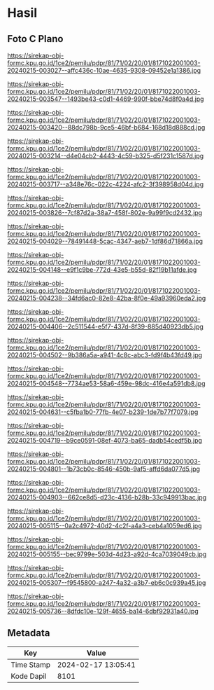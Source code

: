 # Hasil

## Foto C Plano

https://sirekap-obj-formc.kpu.go.id/1ce2/pemilu/pdpr/81/71/02/20/01/8171022001003-20240215-003027--affc436c-10ae-4635-9308-09452e1a1386.jpg

https://sirekap-obj-formc.kpu.go.id/1ce2/pemilu/pdpr/81/71/02/20/01/8171022001003-20240215-003547--1493be43-c0d1-4469-990f-bbe74d8f0a4d.jpg

https://sirekap-obj-formc.kpu.go.id/1ce2/pemilu/pdpr/81/71/02/20/01/8171022001003-20240215-003420--88dc798b-9ce5-46bf-b684-168d18d888cd.jpg

https://sirekap-obj-formc.kpu.go.id/1ce2/pemilu/pdpr/81/71/02/20/01/8171022001003-20240215-003214--d4e04cb2-4443-4c59-b325-d5f231c1587d.jpg

https://sirekap-obj-formc.kpu.go.id/1ce2/pemilu/pdpr/81/71/02/20/01/8171022001003-20240215-003717--a348e76c-022c-4224-afc2-3f398958d04d.jpg

https://sirekap-obj-formc.kpu.go.id/1ce2/pemilu/pdpr/81/71/02/20/01/8171022001003-20240215-003826--7cf87d2a-38a7-458f-802e-9a99f9cd2432.jpg

https://sirekap-obj-formc.kpu.go.id/1ce2/pemilu/pdpr/81/71/02/20/01/8171022001003-20240215-004029--78491448-5cac-4347-aeb7-1df86d71866a.jpg

https://sirekap-obj-formc.kpu.go.id/1ce2/pemilu/pdpr/81/71/02/20/01/8171022001003-20240215-004148--e9f1c9be-772d-43e5-b55d-82f19b11afde.jpg

https://sirekap-obj-formc.kpu.go.id/1ce2/pemilu/pdpr/81/71/02/20/01/8171022001003-20240215-004238--34fd6ac0-82e8-42ba-8f0e-49a93960eda2.jpg

https://sirekap-obj-formc.kpu.go.id/1ce2/pemilu/pdpr/81/71/02/20/01/8171022001003-20240215-004406--2c511544-e5f7-437d-8f39-885d40923db5.jpg

https://sirekap-obj-formc.kpu.go.id/1ce2/pemilu/pdpr/81/71/02/20/01/8171022001003-20240215-004502--9b386a5a-a941-4c8c-abc3-fd9f4b43fd49.jpg

https://sirekap-obj-formc.kpu.go.id/1ce2/pemilu/pdpr/81/71/02/20/01/8171022001003-20240215-004548--7734ae53-58a6-459e-98dc-416e4a591db8.jpg

https://sirekap-obj-formc.kpu.go.id/1ce2/pemilu/pdpr/81/71/02/20/01/8171022001003-20240215-004631--c5fba1b0-77fb-4e07-b239-1de7b77f7079.jpg

https://sirekap-obj-formc.kpu.go.id/1ce2/pemilu/pdpr/81/71/02/20/01/8171022001003-20240215-004719--b9ce0591-08ef-4073-ba65-dadb54cedf5b.jpg

https://sirekap-obj-formc.kpu.go.id/1ce2/pemilu/pdpr/81/71/02/20/01/8171022001003-20240215-004801--1b73cb0c-8546-450b-9af5-affd6da077d5.jpg

https://sirekap-obj-formc.kpu.go.id/1ce2/pemilu/pdpr/81/71/02/20/01/8171022001003-20240215-004903--662ce8d5-d23c-4136-b28b-33c949913bac.jpg

https://sirekap-obj-formc.kpu.go.id/1ce2/pemilu/pdpr/81/71/02/20/01/8171022001003-20240215-005115--0a2c4972-40d2-4c2f-a4a3-ceb4a1059ed6.jpg

https://sirekap-obj-formc.kpu.go.id/1ce2/pemilu/pdpr/81/71/02/20/01/8171022001003-20240215-005155--bec9799e-503d-4d23-a92d-4ca7039049cb.jpg

https://sirekap-obj-formc.kpu.go.id/1ce2/pemilu/pdpr/81/71/02/20/01/8171022001003-20240215-005307--f9545800-a247-4a32-a3b7-eb6c0c939a45.jpg

https://sirekap-obj-formc.kpu.go.id/1ce2/pemilu/pdpr/81/71/02/20/01/8171022001003-20240215-005736--8dfdc10e-129f-4655-ba14-6dbf92931a40.jpg


## Metadata

| Key        | Value               |
| ---------- | ------------------- |
| Time Stamp | 2024-02-17 13:05:41 |
| Kode Dapil | 8101                |



